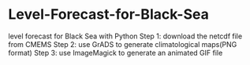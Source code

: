 # Level-Forecast-for-Black-Sea
level forecast for Black Sea with Python
Step 1: download the netcdf file from CMEMS
Step 2: use GrADS to generate climatological maps(PNG format)
Step 3: use ImageMagick to generate an animated GIF file
